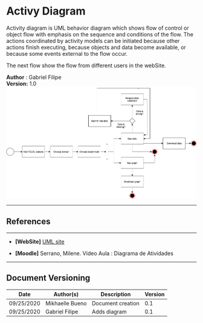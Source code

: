 # Activy Diagram

Activity diagram is UML behavior diagram which shows flow of control or object flow with emphasis on the sequence and conditions of the flow. The actions coordinated by activity models can be initiated because other actions finish executing, because objects and data become available, or because some events external to the flow occur.

The next flow show the flow from different users in the webSite.

**Author** : Gabriel Filipe</br>
**Version:** 1.0</br>
![activityDiagram_v1](./images/activityDiagram_v1.png)



---
## References
---

- **[WebSite]** <a href="https://www.uml-diagrams.org/package-diagrams-overview.html">UML site</a>

- **[Moodle]** Serrano, Milene. Vídeo Aula : Diagrama de Atividades


---

## Document Versioning

| Date | Author(s) | Description | Version |
|------|-------|-----------|--------|
| 09/25/2020 | Mikhaelle Bueno | Document creation | 0.1 |
| 09/25/2020 | Gabriel Filipe | Adds diagram  | 0.1 |